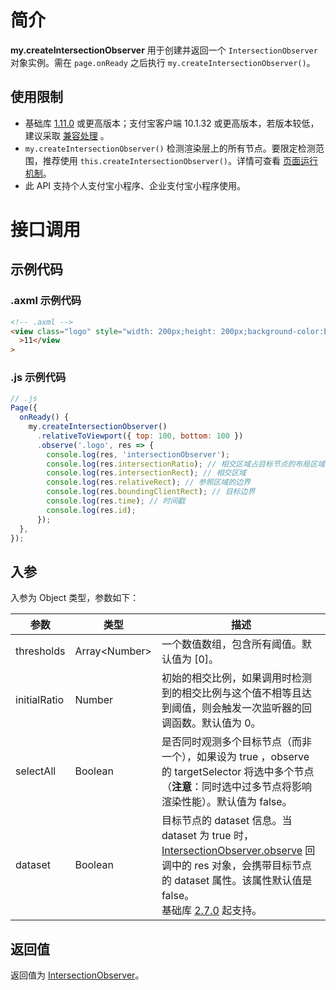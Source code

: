 # 简介

**my.createIntersectionObserver** 用于创建并返回一个 `IntersectionObserver` 对象实例。需在 `page.onReady` 之后执行 `my.createIntersectionObserver()`。

## 使用限制

- 基础库 [1.11.0](https://opendocs.alipay.com/mini/framework/lib) 或更高版本；支付宝客户端 10.1.32 或更高版本，若版本较低，建议采取 [兼容处理](https://opendocs.alipay.com/mini/framework/compatibility) 。
- `my.createIntersectionObserver()` 检测渲染层上的所有节点。要限定检测范围，推荐使用 `this.createIntersectionObserver()`。详情可查看 [页面运行机制](https://opendocs.alipay.com/mini/framework/page-detail#Page.prototype.createIntersectionObserver)。
- 此 API 支持个人支付宝小程序、企业支付宝小程序使用。

# 接口调用

## 示例代码

### .axml 示例代码

```html
<!-- .axml -->
<view class="logo" style="width: 200px;height: 200px;background-color:blue"
  >11</view
>
```

### .js 示例代码

```javascript
// .js
Page({
  onReady() {
    my.createIntersectionObserver()
      .relativeToViewport({ top: 100, bottom: 100 })
      .observe('.logo', res => {
        console.log(res, 'intersectionObserver');
        console.log(res.intersectionRatio); // 相交区域占目标节点的布局区域的比例
        console.log(res.intersectionRect); // 相交区域
        console.log(res.relativeRect); // 参照区域的边界
        console.log(res.boundingClientRect); // 目标边界
        console.log(res.time); // 时间戳
        console.log(res.id);
      });
  },
});
```

## 入参

入参为 Object 类型，参数如下：

| **参数** | **类型** | **描述** |
| --- | --- | --- |
| thresholds | Array\<Number\> | 一个数值数组，包含所有阈值。默认值为 [0]。 |
| initialRatio | Number | 初始的相交比例，如果调用时检测到的相交比例与这个值不相等且达到阈值，则会触发一次监听器的回调函数。默认值为 0。 |
| selectAll | Boolean | 是否同时观测多个目标节点（而非一个），如果设为 true ，observe 的 targetSelector 将选中多个节点（**注意**：同时选中过多节点将影响渲染性能）。默认值为 false。 |
| dataset | Boolean | 目标节点的 dataset 信息。当 dataset 为 true 时，[IntersectionObserver.observe](https://opendocs.alipay.com/mini/api/pra7yc) 回调中的 res 对象，会携带目标节点的 dataset 属性。该属性默认值是 false。<br />基础库 [2.7.0](https://opendocs.alipay.com/mini/framework/lib-upgrade-v2) 起支持。 |

## 返回值

返回值为 [IntersectionObserver](https://opendocs.alipay.com/mini/api/intersectionobserver-overview)。
